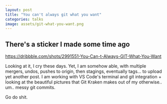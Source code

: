 ```yaml
---
layout: post
title: "You can't always git what you want"
categories: talks
image: assets/git-what-you-want.png
---
```


## There's a sticker I made some time ago

https://dribbble.com/shots/2991551-You-Can-t-Always-GIT-What-You-Want

Looking at it, I cry these days. Yet, I am somehow able, with multiple mergers, undos, pushes to origin, then stagings, eventually tags... to upload yet another post. 
I am working with VS Code's terminal and git integration + looking at the beautiful pictures that Git Kraken makes out of my otherwise.. um.. messy git commits.

Go do shit.